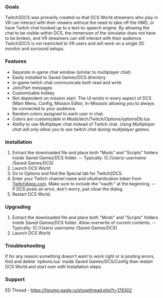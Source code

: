 ### Goals
Twitch2DCS was primarily created so that DCS World streamers who play in VR can interact with their viewers without the need to take off the HMD, or have Twitch chat hooked up to a text-to-speech engine. By allowing the chat to be visible within DCS, the immersion of the simulator does not have to be broken, and VR streamers can still interact with their audience. Twitch2DCS is not restricted to VR users and will work on a single 2D monitor and surround setups.

### Features
* Separate in-game chat window (similar to multiplayer chat)
* Easily installed to Saved Games/DCS directory
* In-game twitch chat communicate both read and write
* Join/Part messages
* Customizable hotkey
* Not dependent on mission start. The UI exists in every aspect of DCS (Main Menu, Config, Mission Editor, In-Mission) allowing you to always be connected to your audience.
* Random colors assigned to each user in chat.
* Colors are customizable in Mods/tech/Twitch/Options/optionsDb.lua
* Ability to use Multiplayer chat instead of Twitch chat. *Using Multiplayer chat will only allow you to see twitch chat during multiplayer games*.

### Installation
1. Extract the downloaded file and place both "Mods" and "Scripts" folders inside Saved Games/DCS folder.
    -- Typically: (C:/Users/ _username_ /Saved Games/DCS)
2. Launch DCS World
3. Go to Options and find the Special tab for Twitch2DCS.
4. Enter your Twitch channel name and oAuthentication token from [TwitchApps.com](https://twitchapps.com/tmi/). Make sure to include the "oauth:" at the beginning.
    -- If DCS posts an error, don't worry, just close the dialog.
5. Restart DCS World.

### Upgrading
1. Extract the downloaded file and place both "Mods" and "Scripts" folders inside Saved Games/DCS folder. Allow overwrite of current contents.
    -- Typically: (C:/Users/ _username_ /Saved Games/DCS)
2. Launch DCS World

### Troubleshooting
If for any reason something doesn't want to work right or is posting errors, find and delete 'options.lua' inside Saved Games/DCS/Config then restart DCS World and start over with Installation steps.

### Support
ED Thread - https://forums.eagle.ru/showthread.php?t=178302